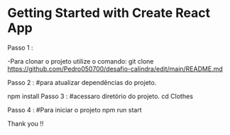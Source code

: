 # Getting Started with Create React App

Passo 1 :

-Para clonar o projeto utilize o comando:
   git clone https://github.com/Pedro050700/desafio-calindra/edit/main/README.md

Passo 2 :
#para atualizar dependências do projeto.
   
   npm install 
Passo 3 :
#acessaro diretório do projeto.
cd Clothes 

Passo 4 :
#Para iniciar o projeto
npm run start 


Thank you !!
